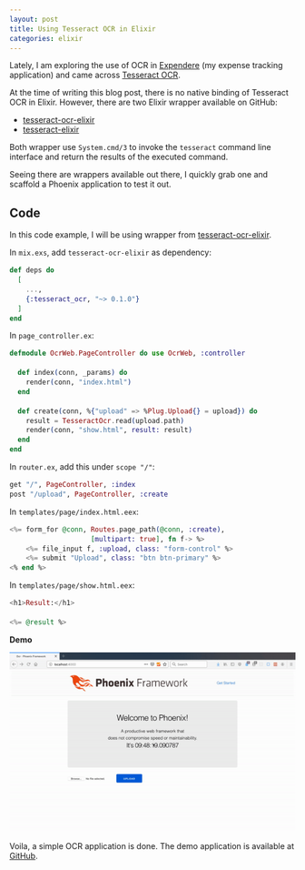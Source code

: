 ```yaml
---
layout: post
title: Using Tesseract OCR in Elixir
categories: elixir
---
```


Lately, I am exploring the use of OCR in [Expendere][1] (my expense tracking
application) and came across [Tesseract OCR][2].

At the time of writing this blog post, there is no native binding of Tesseract OCR in Elixir.
However, there are two Elixir wrapper available on GitHub:

- [tesseract-ocr-elixir][3]
- [tesseract-elixir][4]

Both wrapper use `System.cmd/3` to invoke the `tesseract` command line
interface and return the results of the executed command.

Seeing there are wrappers available out there, I quickly grab one and scaffold
a Phoenix application to test it out.

## Code

In this code example, I will be using wrapper from [tesseract-ocr-elixir][3].

In `mix.exs`, add `tesseract-ocr-elixir` as dependency:
```elixir
def deps do
  [
    ...,
    {:tesseract_ocr, "~> 0.1.0"}
  ]
end
```

In `page_controller.ex`:
```elixir
defmodule OcrWeb.PageController do use OcrWeb, :controller

  def index(conn, _params) do
    render(conn, "index.html")
  end

  def create(conn, %{"upload" => %Plug.Upload{} = upload}) do
    result = TesseractOcr.read(upload.path)
    render(conn, "show.html", result: result)
  end
end

```

In `router.ex`, add this under `scope "/"`:
```elixir
get "/", PageController, :index
post "/upload", PageController, :create
```

In `templates/page/index.html.eex`:
```eex
<%= form_for @conn, Routes.page_path(@conn, :create),
                    [multipart: true], fn f-> %>
    <%= file_input f, :upload, class: "form-control" %>
    <%= submit "Upload", class: "btn btn-primary" %>
<% end %>
```

In `templates/page/show.html.eex`:
```eex
<h1>Result:</h1>

<%= @result %>
```

**Demo**

![Demo](/assets/image/tesseract-demo.gif)

Voila, a simple OCR application is done. The demo application is available at [GitHub][5].

[1]: https://expendere.herokuapp.com
[2]: https://github.com/tesseract-ocr/tesseract
[3]: https://github.com/dannnylo/tesseract-ocr-elixir
[4]: https://github.com/bchase/tesseract-elixir
[5]: https://github.com/kw7oe/phoenix-ocr-demo
